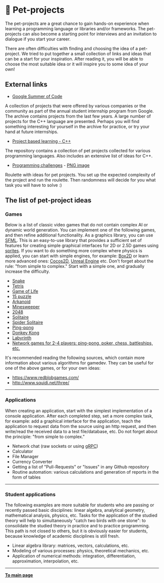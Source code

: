 # :telescope: Pet-projects

The pet-projects are a great chance to gain hands-on experience when learning a programming language or libraries and/or frameworks. The pet-projects can also become a starting point for interviews and an invitation to dialogue if you start your career.

There are often difficulties with finding and choosing the idea of a pet-project. We tried to put together a small collection of links and ideas that can be a start for your inspiration. After reading it, you will be able to choose the most suitable idea or it will inspire you to some idea of your own!


## External links

* [Google Summer of Code](https://summerofcode.withgoogle.com/archive)

A collection of projects that were offered by various companies or the community as part of the annual student internship program from Google. The archive contains projects from the last few years. A large number of projects for the C++ language are presented. Perhaps you will find something interesting for yourself in the archive for practice, or try your hand at future internships.

* [Project based learning - C++](https://github.com/practical-tutorials/project-based-learning#cc)

The repository contains a collection of pet projects collected for various programming languages. Also includes an extensive list of ideas for C++.

* [Programming challenges](https://programming-challenges.jeremyjaydan.dev/) - [PNG image](https://programming-challenges.jeremyjaydan.dev/media/programming-challenges-v4.0.png)

Roulette with ideas for pet projects. You set up the expected complexity of the project and run the roulette. Then randomness will decide for you what task you will have to solve :)


## The list of pet-project ideas

### Games

Below is a list of classic video games that do not contain complex AI or dynamic world generation. You can implement one of the following games, and then refine additional functionality. As a graphics library, you can use [SFML](https://www.sfml-dev.org/). This is an easy-to-use library that provides a sufficient set of features for creating simple graphical interfaces for 2D or 2.5D games using [sprites](https://en.wikipedia.org/wiki/Sprite_(computer_graphics)). If you want to do something more complex where physics is applied, you can start with simple engines, for example: [Box2D](https://box2d.org/) or learn more advanced ones: [Cocos2D](https://www.cocos.com/en/), [Unreal Engine](https://www.unrealengine.com/en-US/) etc. Don't forget about the rule: "from simple to complex." Start with a simple one, and gradually increase the difficulty.

* [Snake](https://en.wikipedia.org/wiki/Snake_(video_game_genre))
* [Tetris](https://en.wikipedia.org/wiki/Tetris)
* [Game of Life](https://en.wikipedia.org/wiki/Conway%27s_Game_of_Life)
* [15 puzzle](https://en.wikipedia.org/wiki/15_puzzle)
* [Arkanoid](https://en.wikipedia.org/wiki/Arkanoid)
* [Minesweeper ](https://en.wikipedia.org/wiki/Minesweeper_(video_game))
* [2048](https://en.wikipedia.org/wiki/2048_(video_game))
* [Solitaire](https://en.wikipedia.org/wiki/Solitaire)
* [Spider Solitaire](https://en.wikipedia.org/wiki/Spider_(solitaire))
* [Ping-pong](https://en.wikipedia.org/wiki/Pong)
* [Donkey Kong](https://en.wikipedia.org/wiki/Donkey_Kong_(video_game))
* [Labyrinth](https://en.wikipedia.org/wiki/Labyrinth:_The_Computer_Game)
* [Network games for 2-4 players: ping-pong, poker, chess, battleships, etc.](https://en.wikipedia.org/wiki/Online_game)

It's recommended reading the following sources, which contain more information about various algorithms for gamedev. They can be useful for one of the above games, or for your own ideas:
* https://www.redblobgames.com/
* http://www.squidi.net/three/


---

### Applications

When creating an application, start with the simplest implementation of a console application. After each completed step, set a more complex task, for example: add a graphical interface for the application, teach the application to request data from the source using an http request, and then write/read the received data to a test file/database, etc. Do not forget about the principle: "from simple to complex."

* Network chat (raw sockets or using [gRPC](https://grpc.io/docs/languages/cpp/quickstart))
* Calculator
* File Manager
* Currency Converter
* Getting a list of "Pull-Requests" or "Issues" in any Github repository
* Routine automation: various calculations and generation of reports in the form of tables

--- 

### Student applications

The following examples are more suitable for students who are passing or recently passed basic disciplines: linear algebra, analytical geometry, mathematical analysis, physics, etc. Tasks for the application of the studied theory will help to simultaneously "catch two birds with one stone": to consolidate the studied theory in practice and to practice programming. This path is not closed to others, but it is obviously easier for students, because knowledge of academic disciplines is still fresh.

* Linear algebra library: matrices, vectors, calculations, etc.
* Modeling of various processes: physics, theoretical mechanics, etc.
* Application of numerical methods: integration, differentiation, approximation, interpolation, etc.

---

[**To main page**](../README.md)
